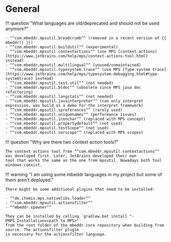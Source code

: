 # General

!!! question "What languages are old/deprecated and should not be used anymore?"

    - ^^com.mbeddr.mpsutil.breadcrumb^^ (removed in a recent version of {{ mbeddr() }})
    - ^^com.mbeddr.mpsutil.buildutil^^ (experimental)
    - ^^com.mbeddr.mpsutil.contextactions^^ (use MPS [context actions](https://www.jetbrains.com/help/mps/context-actions-tool.html) instead)
    - ^^com.mbeddr.mpsutil.multilingual^^ (unused/unmaintained)
    - ^^com.mbeddr.mpsutil.typesystem.trace^^ (use MPS [Type system trace](https://www.jetbrains.com/help/mps/typesystem-debugging.html#type-systemtrace) instead)
    - ^^com.mbeddr.mpsutil.test.util^^ (not needed)
    - ^^com.mbeddr.mpsutil.bldoc^^ (obsolete since MPS java doc refactoring)
    - ^^com.mbeddr.mpsutil.langstats^^ (not needed)
    - ^^com.mbeddr.mpsutil.javainterpreter^^ (can only interpret expression, was build as a demo for the interpret framework) 
    - ^^com.mbeddr.mpsutil.spreferences^^ (rarely used)
    - ^^com.mbeddr.mpsutil.uniquenames^^ (performance issues)
    - ^^com.mbeddr.mpsutil.iconchar^^ (replaced with MPS concept)
    - ^^com.mbeddr.mpsutil.propertydefault^^ (not used)
    - ^^com.mbeddr.mpsutil.testScope^^ (not used)
    - ^^com.mbeddr.mpsutil.varscope^^ (replaced with MPS scopes)

!!! question "Why are there two context action tools?"

    The context actions tool from ^^com.mbeddr.mpsutil.contextactions^^ was developed first. Later, JetBrains developed their own
    tool that works the same as the one from mpsutil. Nowadays both tool windows coexist.

!!! warning "I am using some mbeddr languages in my project but some of them aren't deployed."

    There might be some additional plugins that need to be installed:
    
    - ^^de.itemis.mps.nativelibs.loader^^
    - ^^com.mbeddr.mpsutil.actionsfilter^^
    - ^^mbeddr.spawner^^

    They can be installed by calling `gradlew.bat install "-PMPS_Installation=<path to MPS>"`
    from the root folder of the mbeddr.core repository when building from source. The actionsfilter plugin
    is necessary for the actionsfilter language.


